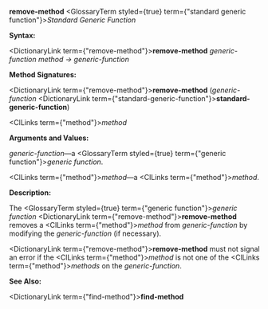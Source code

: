 **remove-method** <GlossaryTerm styled={true} term={"standard generic function"}><i>Standard Generic Function</i></GlossaryTerm> 



**Syntax:** 



<DictionaryLink  term={"remove-method"}><b>remove-method</b></DictionaryLink> *generic-function method → generic-function* 



**Method Signatures:** 



<DictionaryLink  term={"remove-method"}><b>remove-method</b></DictionaryLink> (*generic-function* <DictionaryLink  term={"standard-generic-function"}><b>standard-generic-function</b></DictionaryLink>) 



<ClLinks  term={"method"}><i>method</i></ClLinks> 



**Arguments and Values:** 



*generic-function*—a <GlossaryTerm styled={true} term={"generic function"}><i>generic function</i></GlossaryTerm>. 



<ClLinks  term={"method"}><i>method</i></ClLinks>—a <ClLinks  term={"method"}><i>method</i></ClLinks>. 



**Description:** 



The <GlossaryTerm styled={true} term={"generic function"}><i>generic function</i></GlossaryTerm> <DictionaryLink  term={"remove-method"}><b>remove-method</b></DictionaryLink> removes a <ClLinks  term={"method"}><i>method</i></ClLinks> from *generic-function* by modifying the *generic-function* (if necessary). 



<DictionaryLink  term={"remove-method"}><b>remove-method</b></DictionaryLink> must not signal an error if the <ClLinks  term={"method"}><i>method</i></ClLinks> is not one of the <ClLinks  term={"method"}><i>methods</i></ClLinks> on the *generic-function*. 



**See Also:** 



<DictionaryLink  term={"find-method"}><b>find-method</b></DictionaryLink> 



